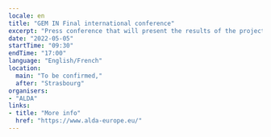 ```yaml
---
locale: en
title: "GEM IN Final international conference"
excerpt: "Press conference that will present the results of the project GEMIN."
date: "2022-05-05"
startTime: "09:30"
endTime: "17:00"
language: "English/French"
location:
  main: "To be confirmed,"
  after: "Strasbourg"
organisers:
- "ALDA"
links:
- title: "More info"
  href: "https://www.alda-europe.eu/"
---
```

